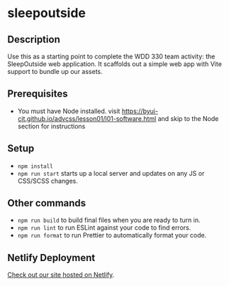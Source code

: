 # sleepoutside

## Description

Use this as a starting point to complete the WDD 330 team activity: the SleepOutside web application. It scaffolds out a simple web app with Vite support to bundle up our assets.

## Prerequisites

- You must have Node installed. visit https://byui-cit.github.io/advcss/lesson01/l01-software.html and skip to the Node section for instructions

## Setup

- `npm install`
- `npm run start` starts up a local server and updates on any JS or CSS/SCSS changes.

## Other commands

- `npm run build` to build final files when you are ready to turn in.
- `npm run lint` to run ESLint against your code to find errors.
- `npm run format` to run Prettier to automatically format your code.

## Netlify Deployment
[Check out our site hosted on Netlify](https://sprightly-starship-b46663.netlify.app).
